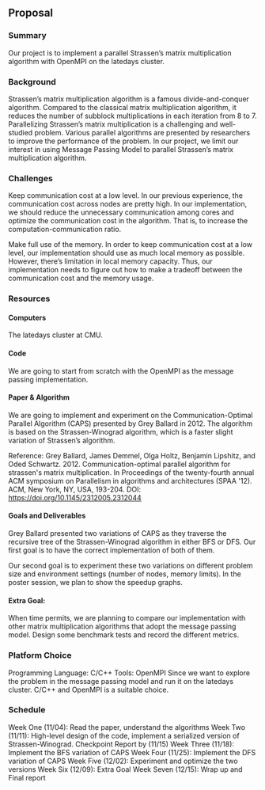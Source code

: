 ## Proposal

### Summary

Our project is to implement a parallel Strassen’s matrix multiplication algorithm with OpenMPI on the latedays cluster.

### Background
Strassen’s matrix multiplication algorithm is a famous divide-and-conquer algorithm. Compared to the classical matrix multiplication algorithm, it reduces the number of subblock multiplications in each iteration from 8 to 7. Parallelizing Strassen’s matrix multiplication is a challenging and well-studied problem. Various parallel algorithms are presented by researchers to improve the performance of the problem. In our project, we limit our interest in using Message Passing Model to parallel Strassen’s matrix multiplication algorithm.

### Challenges

Keep communication cost at a low level. In our previous experience, the communication cost across nodes are pretty high. In our implementation, we should reduce the unnecessary communication among cores and optimize the communication cost in the algorithm. That is, to increase the computation-communication ratio.

Make full use of the memory. In order to keep communication cost at a low level, our implementation should use as much local memory as possible. However, there’s limitation in local memory capacity. Thus, our implementation needs to figure out how to make a tradeoff between the communication cost and the memory usage.

### Resources

#### Computers
The latedays cluster at CMU.

#### Code
We are going to start from scratch with the OpenMPI as the message passing implementation.

#### Paper & Algorithm
We are going to implement and experiment on the Communication-Optimal Parallel Algorithm (CAPS) presented by Grey Ballard in 2012. The algorithm is based on the Strassen-Winograd algorithm, which is a faster slight variation of Strassen’s algorithm. 

Reference: Grey Ballard, James Demmel, Olga Holtz, Benjamin Lipshitz, and Oded Schwartz. 2012. Communication-optimal parallel algorithm for strassen's matrix multiplication. In Proceedings of the twenty-fourth annual ACM symposium on Parallelism in algorithms and architectures (SPAA '12). ACM, New York, NY, USA, 193-204. DOI: https://doi.org/10.1145/2312005.2312044

#### Goals and Deliverables

Grey Ballard presented two variations of CAPS as they traverse the recursive tree of the Strassen-Winograd algorithm in either BFS or DFS. Our first goal is to have the correct implementation of both of them.

Our second goal is to experiment these two variations on different problem size and environment settings (number of nodes, memory limits). In the poster session, we plan to show the speedup graphs.

#### Extra Goal:

When time permits, we are planning to compare our implementation with other matrix multiplication algorithms that adopt the message passing model. Design some benchmark tests and record the different metrics.

### Platform Choice

Programming Language: C/C++
Tools: OpenMPI
Since we want to explore the problem in the message passing model and run it on the latedays cluster. C/C++ and OpenMPI is a suitable choice.

### Schedule

Week One (11/04): Read the paper, understand the algorithms
Week Two (11/11): High-level design of the code, implement a serialized version of Strassen-Winograd.
Checkpoint Report by (11/15)
Week Three (11/18): Implement the BFS variation of CAPS
Week Four (11/25): Implement the DFS variation of CAPS
Week Five (12/02): Experiment and optimize the two versions
Week Six (12/09): Extra Goal
Week Seven (12/15): Wrap up and Final report
